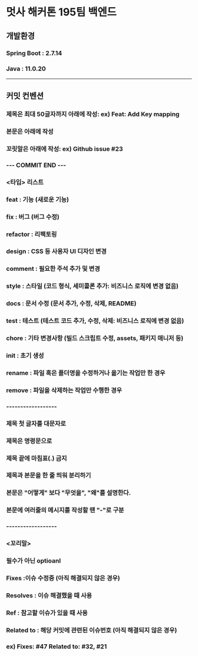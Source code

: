 # 멋사 해커톤 195팀 백엔드

## 개발환경
### Spring Boot : 2.7.14
### Java : 11.0.20

---
## 커밋 컨벤션

### 제목은 최대 50글자까지 아래에 작성: ex) Feat: Add Key mapping

### 본문은 아래에 작성

### 꼬릿말은 아래에 작성: ex) Github issue #23

### --- COMMIT END ---
###   <타입> 리스트
###   feat        : 기능 (새로운 기능)
###   fix         : 버그 (버그 수정)
###   refactor    : 리팩토링
###   design      : CSS 등 사용자 UI 디자인 변경
###   comment     : 필요한 주석 추가 및 변경
###   style       : 스타일 (코드 형식, 세미콜론 추가: 비즈니스 로직에 변경 없음)
###   docs        : 문서 수정 (문서 추가, 수정, 삭제, README)
###   test        : 테스트 (테스트 코드 추가, 수정, 삭제: 비즈니스 로직에 변경 없음)
###   chore       : 기타 변경사항 (빌드 스크립트 수정, assets, 패키지 매니저 등)
###   init        : 초기 생성
###   rename      : 파일 혹은 폴더명을 수정하거나 옮기는 작업만 한 경우
###   remove      : 파일을 삭제하는 작업만 수행한 경우
### ------------------
###   제목 첫 글자를 대문자로
###   제목은 명령문으로
###   제목 끝에 마침표(.) 금지
###   제목과 본문을 한 줄 띄워 분리하기
###   본문은 "어떻게" 보다 "무엇을", "왜"를 설명한다.
###   본문에 여러줄의 메시지를 작성할 땐 "-"로 구분
### ------------------
###   <꼬리말>
###   필수가 아닌 optioanl
###   Fixes        :이슈 수정중 (아직 해결되지 않은 경우)
###   Resolves     : 이슈 해결했을 때 사용
###   Ref          : 참고할 이슈가 있을 때 사용
###   Related to   : 해당 커밋에 관련된 이슈번호 (아직 해결되지 않은 경우)
###   ex) Fixes: #47 Related to: #32, #21  